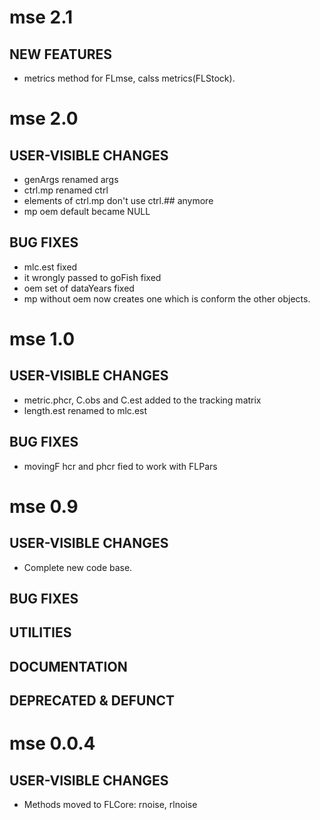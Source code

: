 # mse 2.1

## NEW FEATURES

- metrics method for FLmse, calss metrics(FLStock).


# mse 2.0
 
## USER-VISIBLE CHANGES

- genArgs renamed args
- ctrl.mp renamed ctrl
- elements of ctrl.mp don't use ctrl.## anymore
- mp oem default became NULL

## BUG FIXES

- mlc.est fixed
- it wrongly passed to goFish fixed
- oem set of dataYears fixed
- mp without oem now creates one which is conform the other objects.

# mse 1.0

## USER-VISIBLE CHANGES

- metric.phcr, C.obs and C.est added to the tracking matrix
- length.est renamed to mlc.est

## BUG FIXES

- movingF hcr and phcr fied to work with FLPars

# mse 0.9

## USER-VISIBLE CHANGES

- Complete new code base.

## BUG FIXES

## UTILITIES

## DOCUMENTATION

## DEPRECATED & DEFUNCT

# mse 0.0.4

## USER-VISIBLE CHANGES

- Methods moved to FLCore: rnoise, rlnoise
